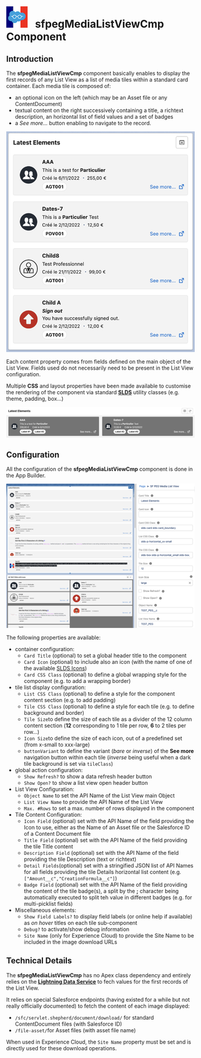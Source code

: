 # ![Logo](/media/Logo.png) &nbsp; **sfpegMediaListViewCmp** Component

## Introduction

The **sfpegMediaListViewCmp** component basically enables to display the first records of any List View
as a list of media tiles within a standard card container. Each media tile is composed of:
* an optional icon on the left (which may be an Asset file or any ContentDocument)
* textual content on the right successively containing a title, a richtext description, an horizontal
list of field values and a set of badges
* a _See more..._ button enabling to navigate to the record.

![Media List View](/media/sfpegMediaListView.png)

Each content property comes from fields defined on the main object of the List View. Fields used
do not necessarily need to be present in the List View configuration.

Multiple **CSS** and layout properties have been made available to customise the rendering of the component 
via standard **[SLDS](https://www.lightningdesignsystem.com/)** utility classes (e.g. theme, padding, box...)

![Inverse Media List View](/media/sfpegMediaListViewInverse.png)


## Configuration

All the configuration of the **sfpegMediaListViewCmp** component is done in the App Builder.

![Media List View Configuration](/media/sfpegMediaListViewConfig.png)

The following properties are available:
* container configuration:
    * `Card Title` (optional) to set a global header title to the component
    * `Card Icon` (optional) to include also an icon (with the name of one of the available
     [SLDS Icons](https://www.lightningdesignsystem.com/icons/))
    * `Card CSS Class` (optional) to define a global wrapping style for the component (e.g. to add a wrapping border)
* tile list display configuration:
    * `List CSS Class` (optional) to define a style for the component content section (e.g. to add padding)
    * `Tile CSS Class` (optional) to define a style for each tile (e.g. to define background and border)
    * `Tile Size`to define the size of each tile as a divider of the 12 column content section
    (**12** corresponding to 1 tile per row, **6** to 2 tiles per row...)
    * `Icon Size`to define the size of each icon, out of a predefined set (from x-small to xxx-large)
    * `buttonVariant` to define the variant (_bare_ or _inverse_) of the **See more** navigation button
    within each tile (_inverse_ being useful when a dark tile background is set via  `tileClass`)
* global action configuration:
    * `Show Refresh?` to show a data refresh header button
    * `Show Open?` to show a list view open header button
* List View Configuration:
    * `Object Name` to set the API Name of the List View main Object
    * `List View Name` to provide the API Name of the List View
    * `Max. #Rows` to set a max. number of rows displayed in the component
* Tile Content Configuration:
    * `Icon Field` (optional) set with the API Name of the field providing the Icon to use, either as the 
    Name of an Asset file or the Salesforce ID of a Content Document file
    * `Title Field` (optional) set with the API Name of the field providing the tile Title content
    * `Description Field` (optional) set with the API Name of the field providing the tile Description 
    (text or richtext)
    * `Detail Fields`(optional) set with a stringified JSON list of API Names for all fields providing the tile 
    Details horizontal list content (e.g. `["Amount__c","CreationFormula__c"]`)
    * `Badge Field` (optional) set with the API Name of the field providing the content of the tile badge(s),
    a split by the **;** character being automatically executed to split teh value in different badges
    (e.g. for multi-picklist fields)
* Miscellaneous elements:
    * `Show Field Labels?` to display field labels (or online help if available) as _on hover_ titles on each 
    tile sub-component
    * `Debug?` to activate/show debug information
    * `Site Name` (only for Experience Cloud) to provide the Site Name to be included in the image download URLs


## Technical Details

The  **sfpegMediaListViewCmp** has no Apex class dependency and entirely relies on
the **[Lightning Data Service](https://developer.salesforce.com/docs/component-library/documentation/en/lwc/data_ui_api)** to fech values for the first records of the List View.

It relies on special Salesforce endpoints (having existed for a while but not really officially documented)
to fetch the content of each image displayed:
* `/sfc/servlet.shepherd/document/download/` for standard ContentDocument files (with Salesforce ID)
* `/file-asset/`for Asset files (with asset file name)

When used in Experience Cloud, the `Site Name` property must be set and is directly used for these download
operations.